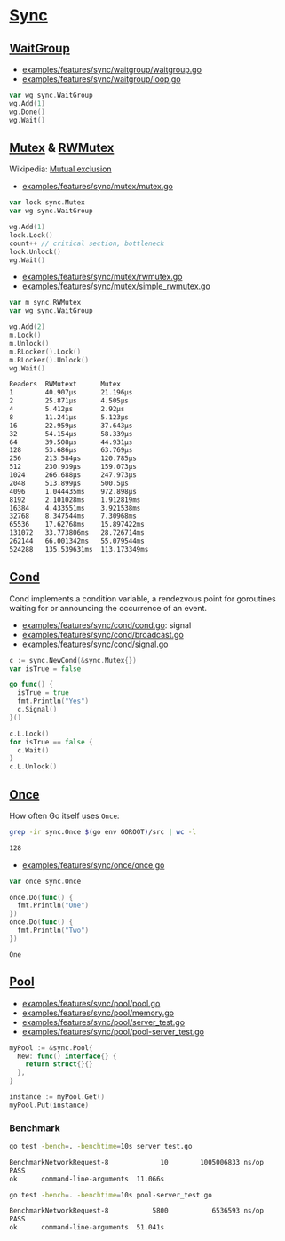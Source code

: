 # [Sync](https://pkg.go.dev/sync)

## [WaitGroup](https://pkg.go.dev/sync#WaitGroup)

- [examples/features/sync/waitgroup/waitgroup.go](../examples/features/sync/waitgroup/waitgroup.go)
- [examples/features/sync/waitgroup/loop.go](../examples/features/sync/waitgroup/loop.go)

```go
var wg sync.WaitGroup
wg.Add(1)
wg.Done()
wg.Wait()
```

## [Mutex](https://pkg.go.dev/sync#Mutex) & [RWMutex](https://pkg.go.dev/sync#RWMutex)

Wikipedia: [Mutual exclusion](https://en.wikipedia.org/wiki/Mutual_exclusion)

- [examples/features/sync/mutex/mutex.go](../examples/features/sync/mutex/mutex.go)

```go
var lock sync.Mutex
var wg sync.WaitGroup

wg.Add(1)
lock.Lock()
count++ // critical section, bottleneck
lock.Unlock()
wg.Wait()
```

- [examples/features/sync/mutex/rwmutex.go](../examples/features/sync/mutex/rwmutex.go)
- [examples/features/sync/mutex/simple_rwmutex.go](../examples/features/sync/mutex/simple_rwmutex.go)

```go
var m sync.RWMutex
var wg sync.WaitGroup

wg.Add(2)
m.Lock()
m.Unlock()
m.RLocker().Lock()
m.RLocker().Unlock()
wg.Wait()
```

```bash
Readers  RWMutext      Mutex
1        40.907µs      21.196µs
2        25.871µs      4.505µs
4        5.412µs       2.92µs
8        11.241µs      5.123µs
16       22.959µs      37.643µs
32       54.154µs      58.339µs
64       39.508µs      44.931µs
128      53.686µs      63.769µs
256      213.584µs     120.785µs
512      230.939µs     159.073µs
1024     266.688µs     247.973µs
2048     513.899µs     500.5µs
4096     1.044435ms    972.898µs
8192     2.101028ms    1.912819ms
16384    4.433551ms    3.921538ms
32768    8.347544ms    7.30968ms
65536    17.62768ms    15.897422ms
131072   33.773806ms   28.726714ms
262144   66.001342ms   55.079544ms
524288   135.539631ms  113.173349ms
```

## [Cond](https://pkg.go.dev/sync#Cond)

Cond implements a condition variable, a rendezvous point for goroutines waiting for or announcing the occurrence of an event.

- [examples/features/sync/cond/cond.go](../examples/features/sync/cond/cond.go): signal
- [examples/features/sync/cond/broadcast.go](../examples/features/sync/cond/broadcast.go)
- [examples/features/sync/cond/signal.go](../examples/features/sync/cond/signal.go)

```go
c := sync.NewCond(&sync.Mutex{})
var isTrue = false

go func() {
  isTrue = true
  fmt.Println("Yes")
  c.Signal()
}()

c.L.Lock()
for isTrue == false {
  c.Wait()
}
c.L.Unlock()
```

## [Once](https://pkg.go.dev/sync#Once)

How often Go itself uses `Once`:

```bash
grep -ir sync.Once $(go env GOROOT)/src | wc -l

128
```

- [examples/features/sync/once/once.go](../examples/features/sync/once/once.go)

```go
var once sync.Once

once.Do(func() {
  fmt.Println("One")
})
once.Do(func() {
  fmt.Println("Two")
})
```

`One`

## [Pool](https://pkg.go.dev/sync#Pool)

- [examples/features/sync/pool/pool.go](../examples/features/sync/pool/pool.go)
- [examples/features/sync/pool/memory.go](../examples/features/sync/pool/memory.go)
- [examples/features/sync/pool/server_test.go](../examples/features/sync/pool/server_test.go)
- [examples/features/sync/pool/pool-server_test.go](../examples/features/sync/pool/pool-server_test.go)

```go
myPool := &sync.Pool{
  New: func() interface{} {
    return struct{}{}
  },
}

instance := myPool.Get()
myPool.Put(instance)
```

### Benchmark

```bash
go test -bench=. -benchtime=10s server_test.go

BenchmarkNetworkRequest-8             10        1005006833 ns/op
PASS
ok      command-line-arguments  11.066s
```

```bash
go test -bench=. -benchtime=10s pool-server_test.go

BenchmarkNetworkRequest-8           5800           6536593 ns/op
PASS
ok      command-line-arguments  51.041s
```
